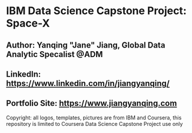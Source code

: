 # IBM Data Science Capstone Project: Space-X

**Author**: Yanqing "Jane" Jiang, Global Data Analytic Specalist @ADM
---
**LinkedIn**: https://www.linkedin.com/in/jiangyanqing/
---
**Portfolio Site**: https://www.jiangyanqing.com
---
Copyright: all logos, templates, pictures are from IBM and Coursera, this repository is limited to Coursera Data Science Capstone Project use only
